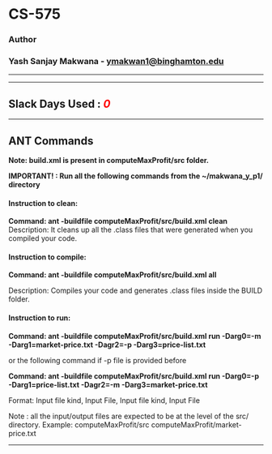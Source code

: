 # CS-575

### Author
### Yash Sanjay Makwana - ymakwan1@binghamton.edu

-----------------------------------------------------------------------
-----------------------------------------------------------------------
## Slack Days Used : <span style="color:red">*0*</span>

-----------------------------------------------------------------------
## ANT Commands 
 **Note: build.xml is present in computeMaxProfit/src folder.**

 **IMPORTANT! : Run all the following commands from the ~/makwana_y_p1/ directory**

#### Instruction to clean:

 **Command: ant -buildfile computeMaxProfit/src/build.xml clean**
Description: It cleans up all the .class files that were generated when you
compiled your code.

#### Instruction to compile:

 **Command: ant -buildfile computeMaxProfit/src/build.xml all**

Description: Compiles your code and generates .class files inside the BUILD folder.

#### Instruction to run:
 **Command: ant -buildfile computeMaxProfit/src/build.xml run -Darg0=-m -Darg1=market-price.txt -Dagr2=-p -Darg3=price-list.txt**

 or the following command if -p file is provided before

 **Command: ant -buildfile computeMaxProfit/src/build.xml run -Darg0=-p -Darg1=price-list.txt -Dagr2=-m -Darg3=market-price.txt**

Format: Input file kind, Input File, Input file kind, Input File

Note : all the input/output files are expected to be at the level of the src/ directory. Example:
computeMaxProfit/src
computeMaxProfit/market-price.txt

-----------------------------------------------------------------------